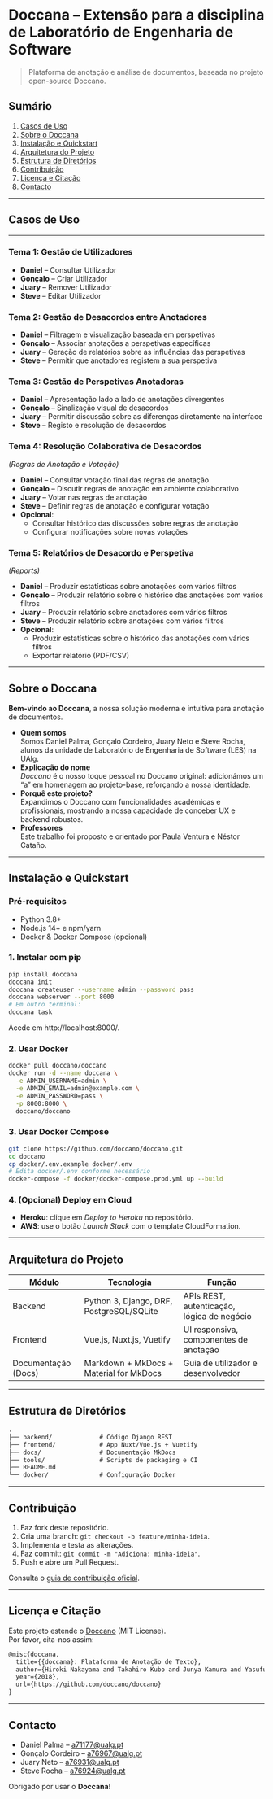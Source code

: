 # Doccana – Extensão para a disciplina de Laboratório de Engenharia de Software

> Plataforma de anotação e análise de documentos, baseada no projeto open-source Doccano.

## Sumário

1. [Casos de Uso](#casos-de-uso)  
2. [Sobre o Doccana](#sobre-o-doccana)  
3. [Instalação e Quickstart](#instalação-e-quickstart)  
4. [Arquitetura do Projeto](#arquitetura-do-projeto)  
5. [Estrutura de Diretórios](#estrutura-de-diretórios)  
6. [Contribuição](#contribuição)  
7. [Licença e Citação](#licença-e-citação)  
8. [Contacto](#contacto)  

---

## Casos de Uso

---

### Tema 1: Gestão de Utilizadores  
- **Daniel** – Consultar Utilizador  
- **Gonçalo** – Criar Utilizador  
- **Juary** – Remover Utilizador  
- **Steve** – Editar Utilizador  

### Tema 2: Gestão de Desacordos entre Anotadores  
- **Daniel** – Filtragem e visualização baseada em perspetivas  
- **Gonçalo** – Associar anotações a perspetivas específicas  
- **Juary** – Geração de relatórios sobre as influências das perspetivas  
- **Steve** – Permitir que anotadores registem a sua perspetiva  

### Tema 3: Gestão de Perspetivas Anotadoras  
- **Daniel** – Apresentação lado a lado de anotações divergentes  
- **Gonçalo** – Sinalização visual de desacordos  
- **Juary** – Permitir discussão sobre as diferenças diretamente na interface  
- **Steve** – Registo e resolução de desacordos  

### Tema 4: Resolução Colaborativa de Desacordos  
*(Regras de Anotação e Votação)*  
- **Daniel** – Consultar votação final das regras de anotação  
- **Gonçalo** – Discutir regras de anotação em ambiente colaborativo  
- **Juary** – Votar nas regras de anotação  
- **Steve** – Definir regras de anotação e configurar votação  
- **Opcional**:  
  - Consultar histórico das discussões sobre regras de anotação  
  - Configurar notificações sobre novas votações  

### Tema 5: Relatórios de Desacordo e Perspetiva  
*(Reports)*  
- **Daniel** – Produzir estatísticas sobre anotações com vários filtros  
- **Gonçalo** – Produzir relatório sobre o histórico das anotações com vários filtros  
- **Juary** – Produzir relatório sobre anotadores com vários filtros  
- **Steve** – Produzir relatório sobre anotações com vários filtros  
- **Opcional**:  
  - Produzir estatísticas sobre o histórico das anotações com vários filtros  
  - Exportar relatório (PDF/CSV)  

---

## Sobre o Doccana

**Bem-vindo ao Doccana**, a nossa solução moderna e intuitiva para anotação de documentos.  

- **Quem somos**  
  Somos Daniel Palma, Gonçalo Cordeiro, Juary Neto e Steve Rocha, alunos da unidade de Laboratório de Engenharia de Software (LES) na UAlg.  
- **Explicação do nome**  
  *Doccana* é o nosso toque pessoal no Doccano original: adicionámos um “a” em homenagem ao projeto-base, reforçando a nossa identidade.  
- **Porquê este projeto?**  
  Expandimos o Doccano com funcionalidades académicas e profissionais, mostrando a nossa capacidade de conceber UX e backend robustos.  
- **Professores**  
  Este trabalho foi proposto e orientado por Paula Ventura e Néstor Cataño.

---

## Instalação e Quickstart

### Pré-requisitos  
- Python 3.8+  
- Node.js 14+ e npm/yarn  
- Docker & Docker Compose (opcional)

### 1. Instalar com pip  
```bash
pip install doccana
doccana init
doccana createuser --username admin --password pass
doccana webserver --port 8000
# Em outro terminal:
doccana task
```
Acede em http://localhost:8000/.

### 2. Usar Docker  
```bash
docker pull doccano/doccano
docker run -d --name doccana \
  -e ADMIN_USERNAME=admin \
  -e ADMIN_EMAIL=admin@example.com \
  -e ADMIN_PASSWORD=pass \
  -p 8000:8000 \
  doccano/doccano
```

### 3. Usar Docker Compose  
```bash
git clone https://github.com/doccano/doccano.git
cd doccano
cp docker/.env.example docker/.env
# Edita docker/.env conforme necessário
docker-compose -f docker/docker-compose.prod.yml up --build
```

### 4. (Opcional) Deploy em Cloud  
- **Heroku**: clique em *Deploy to Heroku* no repositório.  
- **AWS**: use o botão *Launch Stack* com o template CloudFormation.

---

## Arquitetura do Projeto

| Módulo              | Tecnologia                                            | Função                                     |
| ------------------- | ----------------------------------------------------- | ------------------------------------------ |
| Backend             | Python 3, Django, DRF, PostgreSQL/SQLite              | APIs REST, autenticação, lógica de negócio |
| Frontend            | Vue.js, Nuxt.js, Vuetify                              | UI responsiva, componentes de anotação     |
| Documentação (Docs) | Markdown + MkDocs + Material for MkDocs               | Guia de utilizador e desenvolvedor         |

---

## Estrutura de Diretórios

```txt
.
├── backend/             # Código Django REST  
├── frontend/            # App Nuxt/Vue.js + Vuetify  
├── docs/                # Documentação MkDocs  
├── tools/               # Scripts de packaging e CI  
├── README.md  
└── docker/              # Configuração Docker  
```

---

## Contribuição

1. Faz fork deste repositório.  
2. Cria uma branch: `git checkout -b feature/minha-ideia`.  
3. Implementa e testa as alterações.  
4. Faz commit: `git commit -m "Adiciona: minha-ideia"`.  
5. Push e abre um Pull Request.  

Consulta o [guia de contribuição oficial](https://github.com/doccano/doccano/wiki/How-to-Contribute-to-Doccano-Project).

---

## Licença e Citação

Este projeto estende o [Doccano](https://github.com/doccano/doccano) (MIT License).  
Por favor, cita-nos assim:

```tex
@misc{doccana,
  title={{doccana}: Plataforma de Anotação de Texto},
  author={Hiroki Nakayama and Takahiro Kubo and Junya Kamura and Yasufumi Taniguchi and Xu Liang},
  year={2018},
  url={https://github.com/doccano/doccano}
}
```

---

## Contacto

- Daniel Palma – a71177@ualg.pt  
- Gonçalo Cordeiro – a76967@ualg.pt  
- Juary Neto – a76931@ualg.pt  
- Steve Rocha – a76924@ualg.pt  

Obrigado por usar o **Doccana**!
